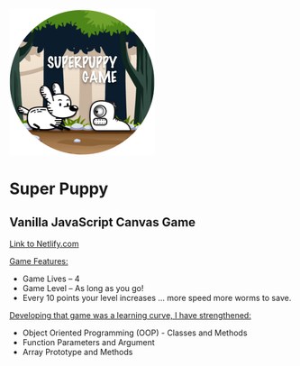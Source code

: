 ![Supper Puppy](./images/game.png)

# Super Puppy

## Vanilla JavaScript Canvas Game

[Link to Netlify.com](https://superpower-puppy-game.netlify.app/)

<ins>Game Features:</ins>

- Game Lives – 4
- Game Level – As long as you go!
- Every 10 points your level increases ... more speed more worms to save.

<ins>Developing that game was a learning curve, I have strengthened:</ins>

- Object Oriented Programming (OOP) - Classes and Methods
- Function Parameters and Argument
- Array Prototype and Methods
